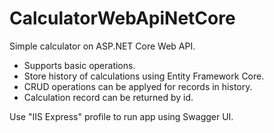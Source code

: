# CalculatorWebApiNetCore
Simple calculator on ASP.NET Core Web API. 

* Supports basic operations.
* Store history of calculations using Entity Framework Core.
* CRUD operations can be applyed for records in history.
* Calculation record can be returned by id.

Use "IIS Express" profile to run app using Swagger UI.
